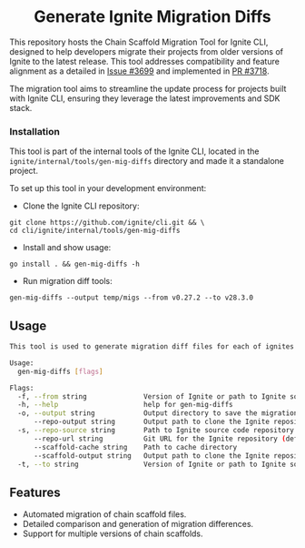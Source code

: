 <div align="center">
  <h1> Generate Ignite Migration Diffs </h1>
</div>

This repository hosts the Chain Scaffold Migration Tool for Ignite CLI, designed to help developers migrate their
projects from older versions of Ignite to the latest release.
This tool addresses compatibility and feature alignment as a detailed
in [Issue #3699](https://github.com/ignite/cli/issues/3699) and implemented
in [PR #3718](https://github.com/ignite/cli/pull/3718).

The migration tool aims to streamline the update process for projects built with Ignite CLI, ensuring they leverage the
latest improvements and SDK stack.


### Installation

This tool is part of the internal tools of the Ignite CLI, located in the `ignite/internal/tools/gen-mig-diffs`
directory and made it a standalone project.

To set up this tool in your development environment:

- Clone the Ignite CLI repository:

```shell
git clone https://github.com/ignite/cli.git && \
cd cli/ignite/internal/tools/gen-mig-diffs
```

- Install and show usage:

```shell
go install . && gen-mig-diffs -h
```

- Run migration diff tools:

```shell
gen-mig-diffs --output temp/migs --from v0.27.2 --to v28.3.0
```

## Usage

```bash
This tool is used to generate migration diff files for each of ignites scaffold commands

Usage:
  gen-mig-diffs [flags]

Flags:
  -f, --from string              Version of Ignite or path to Ignite source code to generate the diff from
  -h, --help                     help for gen-mig-diffs
  -o, --output string            Output directory to save the migration document (default "docs/docs/06-migration")
      --repo-output string       Output path to clone the Ignite repository
  -s, --repo-source string       Path to Ignite source code repository. Set the source automatically set the cleanup to false
      --repo-url string          Git URL for the Ignite repository (default "https://github.com/ignite/cli.git")
      --scaffold-cache string    Path to cache directory
      --scaffold-output string   Output path to clone the Ignite repository
  -t, --to string                Version of Ignite or path to Ignite source code to generate the diff to
```

## Features

- Automated migration of chain scaffold files.
- Detailed comparison and generation of migration differences.
- Support for multiple versions of chain scaffolds.

